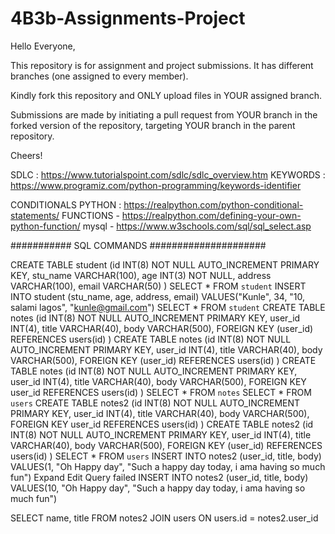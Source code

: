 # 4B3b-Assignments-Project

Hello Everyone,

This repository is for assignment and project submissions. It has different branches (one assigned to every member).

Kindly fork this repository and ONLY upload files in YOUR assigned branch.

Submissions are made by initiating a pull request from YOUR branch in the forked version of the repository, targeting YOUR branch in the parent repository.

Cheers!


SDLC : https://www.tutorialspoint.com/sdlc/sdlc_overview.htm
KEYWORDS : https://www.programiz.com/python-programming/keywords-identifier

CONDITIONALS PYTHON : https://realpython.com/python-conditional-statements/
FUNCTIONS - https://realpython.com/defining-your-own-python-function/
mysql - https://www.w3schools.com/sql/sql_select.asp

 
########### SQL COMMANDS #####################

CREATE TABLE student (id INT(8) NOT NULL AUTO_INCREMENT PRIMARY KEY, stu_name VARCHAR(100), age INT(3) NOT NULL, address VARCHAR(100), email VARCHAR(50) )
SELECT * FROM `student`
INSERT INTO student (stu_name, age, address, email) VALUES("Kunle", 34, "10, salami lagos", "kunle@gmail.com")
SELECT * FROM `student`
CREATE TABLE notes (id INT(8) NOT NULL AUTO_INCREMENT PRIMARY KEY, user_id INT(4), title VARCHAR(40), body VARCHAR(500), FOREIGN KEY (user_id) REFERENCES users(id) )
CREATE TABLE notes (id INT(8) NOT NULL AUTO_INCREMENT PRIMARY KEY, user_id INT(4), title VARCHAR(40), body VARCHAR(500), FOREIGN KEY (user_id) REFERENCES users(id) )
CREATE TABLE notes (id INT(8) NOT NULL AUTO_INCREMENT PRIMARY KEY, user_id INT(4), title VARCHAR(40), body VARCHAR(500), FOREIGN KEY user_id REFERENCES users(id) )
SELECT * FROM `notes`
SELECT * FROM `users`
CREATE TABLE notes2 (id INT(8) NOT NULL AUTO_INCREMENT PRIMARY KEY, user_id INT(4), title VARCHAR(40), body VARCHAR(500), FOREIGN KEY user_id REFERENCES users(id) )
CREATE TABLE notes2 (id INT(8) NOT NULL AUTO_INCREMENT PRIMARY KEY, user_id INT(4), title VARCHAR(40), body VARCHAR(500), FOREIGN KEY (user_id) REFERENCES users(id) )
SELECT * FROM `users`
INSERT INTO notes2 (user_id, title, body) VALUES(1, "Oh Happy day", "Such a happy day today, i ama having so much fun")
Expand Edit Query failed
INSERT INTO notes2 (user_id, title, body) VALUES(10, "Oh Happy day", "Such a happy day today, i ama having so much fun")

SELECT name, title FROM notes2 
JOIN users
ON users.id = notes2.user_id